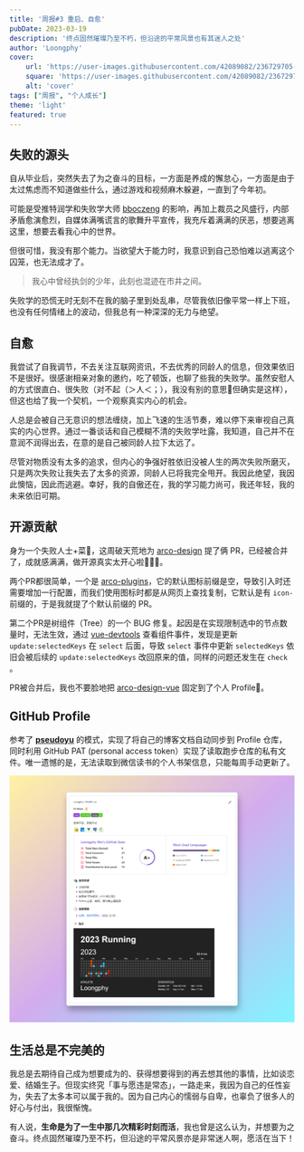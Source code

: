 ```yaml
---
title: '周报#3 重启、自愈'
pubDate: 2023-03-19
description: '终点固然璀璨乃至不朽，但沿途的平常风景也有其迷人之处'
author: 'Loongphy'
cover:
    url: 'https://user-images.githubusercontent.com/42089082/236729705-0d25809f-3c75-410e-b7c6-1524014e5c90.png'
    square: 'https://user-images.githubusercontent.com/42089082/236729705-0d25809f-3c75-410e-b7c6-1524014e5c90.png'
    alt: 'cover'
tags: ["周报", "个人成长"] 
theme: 'light'
featured: true
---
```


## 失败的源头

自从毕业后，突然失去了为之奋斗的目标，一方面是养成的懈怠心，一方面是由于太过焦虑而不知道做些什么，通过游戏和视频麻木躲避，一直到了今年初。

可能是受推特润学和失败学大师 [bboczeng](https://twitter.com/bboczeng) 的影响，再加上裁员之风盛行，内部矛盾愈演愈烈，自媒体满嘴谎言的歌舞升平宣传，我充斥着满满的厌恶，想要逃离这里，想要去看我心中的世界。

但很可惜，我没有那个能力。当欲望大于能力时，我意识到自己恐怕难以逃离这个囚笼，也无法成才了。

> 我心中曾经执剑的少年，此刻也混迹在市井之间。
> 

失败学的恐慌无时无刻不在我的脑子里到处乱串，尽管我依旧像平常一样上下班，也没有任何情绪上的波动，但我总有一种深深的无力与绝望。

## 自愈

我尝试了自我调节，不去关注互联网资讯，不去优秀的同龄人的信息，但效果依旧不是很好。很感谢相亲对象的邀约，吃了顿饭，也聊了些我的失败学。虽然安慰人的方式很直白、很失败（对不起（＞人＜；），我没有别的意思🥹但确实是这样），但这也给了我一个契机，一个观察真实内心的机会。

人总是会被自己无意识的想法缠绕，加上飞速的生活节奏，难以停下来审视自己真实的内心世界。通过一番谈话和自己模糊不清的失败学吐露，我知道，自己并不在意润不润得出去，在意的是自己被同龄人拉下太远了。

尽管对物质没有太多的追求，但内心的争强好胜依旧没被人生的两次失败所磨灭，只是两次失败让我失去了太多的资源，同龄人已将我完全甩开。我因此绝望，我因此懊恼，因此而逃避。幸好，我的自傲还在，我的学习能力尚可，我还年轻，我的未来依旧可期。

## 开源贡献

身为一个失败人士+菜🐶，这周破天荒地为 [arco-design](https://github.com/arco-design) 提了俩 PR，已经被合并了，成就感满满，做开源真实太开心啦🥰🥰🥰。

两个PR都很简单，一个是 [arco-plugins](https://github.com/Loongphy/arco-plugins)，它的默认图标前缀是空，导致引入时还需要增加一行配置，而我们使用图标时都是从网页上查找复制，它默认是有 `icon-` 前缀的，于是我就提了个默认前缀的 PR。

第二个PR是树组件（Tree）的一个 BUG 修复。起因是在实现限制选中的节点数量时，无法生效，通过 [vue-devtools](https://devtools.vuejs.org/) 查看组件事件，发现是更新`update:selectedKeys` 在 `select` 后面，导致 `select` 事件中更新 `selectedKeys` 依旧会被后续的 `update:selectedKeys` 改回原来的值，同样的问题还发生在 `check` 。

PR被合并后，我也不要脸地把 [arco-design-vue](https://github.com/arco-design/arco-design-vue) 固定到了个人 Profile🤣。

## GitHub Profile

参考了 **[pseudoyu](https://github.com/pseudoyu/pseudoyu)** 的模式，实现了将自己的博客文档自动同步到 Profile 仓库，同时利用 GitHub PAT (personal access token）实现了读取跑步仓库的私有文件。唯一遗憾的是，无法读取到微信读书的个人书架信息，只能每周手动更新了。

![GitHub Profile](https://raw.githubusercontent.com/Loongphy/blog/main/public/images/20230319231628.png)

## 生活总是不完美的

我总是去期待自己成为想要成为的、获得想要得到的再去想其他的事情，比如谈恋爱、结婚生子。但现实终究「事与愿违是常态」，一路走来，我因为自己的任性妄为，失去了太多本可以属于我的。因为自己内心的懦弱与自卑，也辜负了很多人的好心与付出，我很惭愧。

有人说，**生命是为了一生中那几次精彩时刻而活**，我也曾是这么认为，并想要为之奋斗。终点固然璀璨乃至不朽，但沿途的平常风景亦是非常迷人啊，愿活在当下！